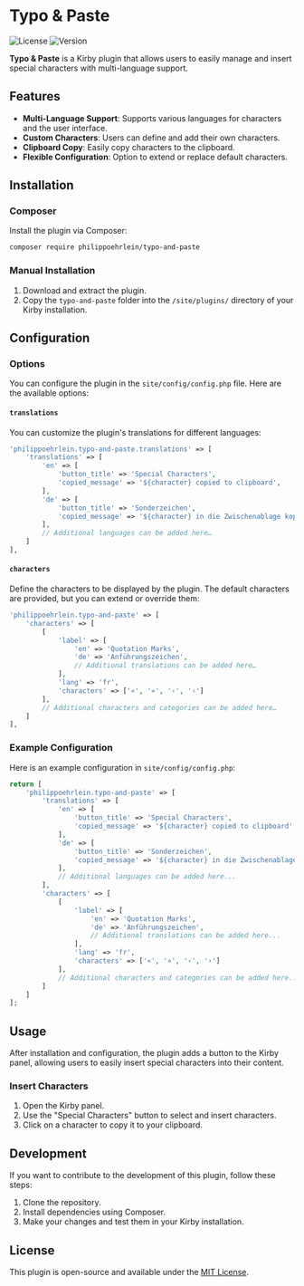 
# Typo & Paste

![License](https://img.shields.io/badge/license-MIT-green)
![Version](https://img.shields.io/badge/version-1.0.1-blue)

**Typo & Paste** is a Kirby plugin that allows users to easily manage and insert special characters with multi-language support.

## Features

- **Multi-Language Support**: Supports various languages for characters and the user interface.
- **Custom Characters**: Users can define and add their own characters.
- **Clipboard Copy**: Easily copy characters to the clipboard.
- **Flexible Configuration**: Option to extend or replace default characters.

## Installation

### Composer

Install the plugin via Composer:

```bash
composer require philippoehrlein/typo-and-paste
```

### Manual Installation

1. Download and extract the plugin.
2. Copy the `typo-and-paste` folder into the `/site/plugins/` directory of your Kirby installation.

## Configuration

### Options

You can configure the plugin in the `site/config/config.php` file. Here are the available options:

#### `translations`

You can customize the plugin's translations for different languages:

```php
'philippoehrlein.typo-and-paste.translations' => [
    'translations' => [
        'en' => [
            'button_title' => 'Special Characters',
            'copied_message' => '${character} copied to clipboard',
        ],
        'de' => [
            'button_title' => 'Sonderzeichen',
            'copied_message' => '${character} in die Zwischenablage kopiert',
        ],
        // Additional languages can be added here…
    ]
],
```

#### `characters`

Define the characters to be displayed by the plugin. The default characters are provided, but you can extend or override them:

```php
'philippoehrlein.typo-and-paste' => [
    'characters' => [
        [
            'label' => [
                'en' => 'Quotation Marks',
                'de' => 'Anführungszeichen',
                // Additional translations can be added here…
            ],
            'lang' => 'fr',
            'characters' => ['«', '»', '‹', '›']
        ],
        // Additional characters and categories can be added here…
    ]
],
```

### Example Configuration

Here is an example configuration in `site/config/config.php`:

```php
return [
    'philippoehrlein.typo-and-paste' => [
        'translations' => [
            'en' => [
                'button_title' => 'Special Characters',
                'copied_message' => '${character} copied to clipboard',
            ],
            'de' => [
                'button_title' => 'Sonderzeichen',
                'copied_message' => '${character} in die Zwischenablage kopiert',
            ],
            // Additional languages can be added here...
        ],
        'characters' => [
            [
                'label' => [
                    'en' => 'Quotation Marks',
                    'de' => 'Anführungszeichen',
                    // Additional translations can be added here...
                ],
                'lang' => 'fr',
                'characters' => ['«', '»', '‹', '›']
            ],
            // Additional characters and categories can be added here...
        ]
    ]
];
```

## Usage

After installation and configuration, the plugin adds a button to the Kirby panel, allowing users to easily insert special characters into their content.

### Insert Characters

1. Open the Kirby panel.
2. Use the "Special Characters" button to select and insert characters.
3. Click on a character to copy it to your clipboard.

## Development

If you want to contribute to the development of this plugin, follow these steps:

1. Clone the repository.
2. Install dependencies using Composer.
3. Make your changes and test them in your Kirby installation.

## License

This plugin is open-source and available under the [MIT License](LICENSE.md).
